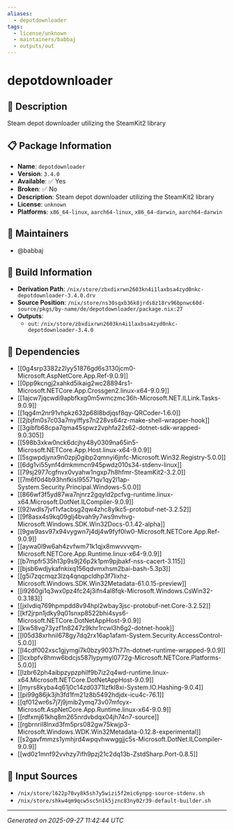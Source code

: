 ```yaml
---
aliases:
  - depotdownloader
tags:
  - license/unknown
  - maintainers/babbaj
  - outputs/out
---
```


# depotdownloader

## 📝 Description

Steam depot downloader utilizing the SteamKit2 library

## 📋 Package Information

- **Name**: `depotdownloader`
- **Version**: `3.4.0`
- **Available**: ✅ Yes
- **Broken**: ✅ No
- **Description**: Steam depot downloader utilizing the SteamKit2 library
- **License**: `unknown`
- **Platforms**: `x86_64-linux`, `aarch64-linux`, `x86_64-darwin`, `aarch64-darwin`
## 👥 Maintainers

- @babbaj


## 🔧 Build Information

- **Derivation Path**: `/nix/store/zbxdixrwn2603kn4i1laxbsa4zyd0nkc-depotdownloader-3.4.0.drv`
- **Source Position**: `/nix/store/ns30sqxb36k8jrds8z18rv96bpnwc60d-source/pkgs/by-name/de/depotdownloader/package.nix:27`
- **Outputs**:
  - `out`:  `/nix/store/zbxdixrwn2603kn4i1laxbsa4zyd0nkc-depotdownloader-3.4.0`

## 🔗 Dependencies

- [[0g4srp3382z2lyy51876gd6s3130jcm0-Microsoft.AspNetCore.App.Ref-9.0.9]]
- [[0pp9kcngj2xahkd5ikaig2wc28894rs1-Microsoft.NETCore.App.Crossgen2.linux-x64-9.0.9]]
- [[1ajcw7jqcwdi9apbfkxg0m5wmczmc36h-Microsoft.NET.ILLink.Tasks-9.0.9]]
- [[1qg4m2nr91vhpkz632p68l8bdjqsf8qy-QRCoder-1.6.0]]
- [[2jbjfm0s7c03a7mylffys7n228vs64rz-make-shell-wrapper-hook]]
- [[3gibfb68cpa7qma45spwz2vphfa22s62-dotnet-sdk-wrapped-9.0.305]]
- [[598b3xkw0nck6dcjhy48y0309na65in5-Microsoft.NETCore.App.Host.linux-x64-9.0.9]]
- [[5sgwpdjynx9n0zpj0gibp2qmnyi6jnfc-Microsoft.Win32.Registry-5.0.0]]
- [[6dg1vi55ynf4dmkmmcn945pwdz010s34-stdenv-linux]]
- [[79sj2977cgfnvx0vyahw1ngxp7h8hfmr-SteamKit2-3.2.0]]
- [[7m6f0d4b93hnfkisl95571qv1qy2l1ap-System.Security.Principal.Windows-5.0.0]]
- [[866wf3f5yd87wa7njnrz2gqyld2pcfvg-runtime.linux-x64.Microsoft.DotNet.ILCompiler-9.0.9]]
- [[92lwdls7jvf1vfacbsg2qw4zhc8ylkc5-protobuf-net-3.2.52]]
- [[9f8asx4s9kq09glj4bvah9y7ws9nvhvg-Microsoft.Windows.SDK.Win32Docs-0.1.42-alpha]]
- [[9gw9asv97x94vygwn7j4dj4w9fyf0lw0-Microsoft.NETCore.App.Ref-9.0.9]]
- [[aywa0l9w6ah4zvfwm71k1qjx8mwvvvqm-Microsoft.NETCore.App.Runtime.linux-x64-9.0.9]]
- [[b7mpfr535h13p9s9j26p2k1pm9pjbakf-nss-cacert-3.115]]
- [[bjsb6wdjykafnkixq156qdvmxhsm2bai-bash-5.3p3]]
- [[g5i7zqcmqz3lzq4qnqpcldhp3f7lixhz-Microsoft.Windows.SDK.Win32Metadata-61.0.15-preview]]
- [[i9260gi1q3wx0pz4fc24j3ifn4al8fqk-Microsoft.Windows.CsWin32-0.3.183]]
- [[jxlvdiq769hpmpdd8v94hpl2wbay3jsc-protobuf-net.Core-3.2.52]]
- [[kf2jrpn1jdky9q01snxp8522bhi4sys6-Microsoft.NETCore.DotNetAppHost-9.0.9]]
- [[kw58vg73yzf1n8247z9khr1rcwl3h6g2-dotnet-hook]]
- [[l05d38xrhnil678gy7dq2rx16ap1afam-System.Security.AccessControl-5.0.0]]
- [[l4cdf002xsc1gjymgi7k0bzy9037h77n-dotnet-runtime-wrapped-9.0.9]]
- [[lcxbpfv8hmw6bdcjs587lypymyl0772g-Microsoft.NETCore.Platforms-5.0.0]]
- [[lzbr62ph4aibpzypzphilf9b7iz2q4wd-runtime.linux-x64.Microsoft.NETCore.DotNetAppHost-9.0.9]]
- [[myrs8kyba4q61j0c14zd0371lzfkl8xi-System.IO.Hashing-9.0.4]]
- [[pi99g86jk3jh3fd1fm21z8b5492hdjdx-icu4c-76.1]]
- [[qf012wr6s7j7j9jmib2ymq73v07mfcyx-Microsoft.AspNetCore.App.Runtime.linux-x64-9.0.9]]
- [[rdfxmj61khq8m265nrdvbdqx04jh74n7-source]]
- [[rgbrnril8lnxd3fm5prs082gw75kwjp3-Microsoft.Windows.WDK.Win32Metadata-0.12.8-experimental]]
- [[s2gavfmmzs1ymhjrd4wpqvhwwggjjc5s-Microsoft.DotNet.ILCompiler-9.0.9]]
- [[wd0z1mnf92vvhzy7ifh9pzj21c2dq13b-ZstdSharp.Port-0.8.5]]

## 📁 Input Sources

- `/nix/store/l622p70vy8k5sh7y5wizi5f2mic6ynpg-source-stdenv.sh`
- `/nix/store/shkw4qm9qcw5sc5n1k5jznc83ny02r39-default-builder.sh`

---
*Generated on 2025-09-27 11:42:44 UTC*
